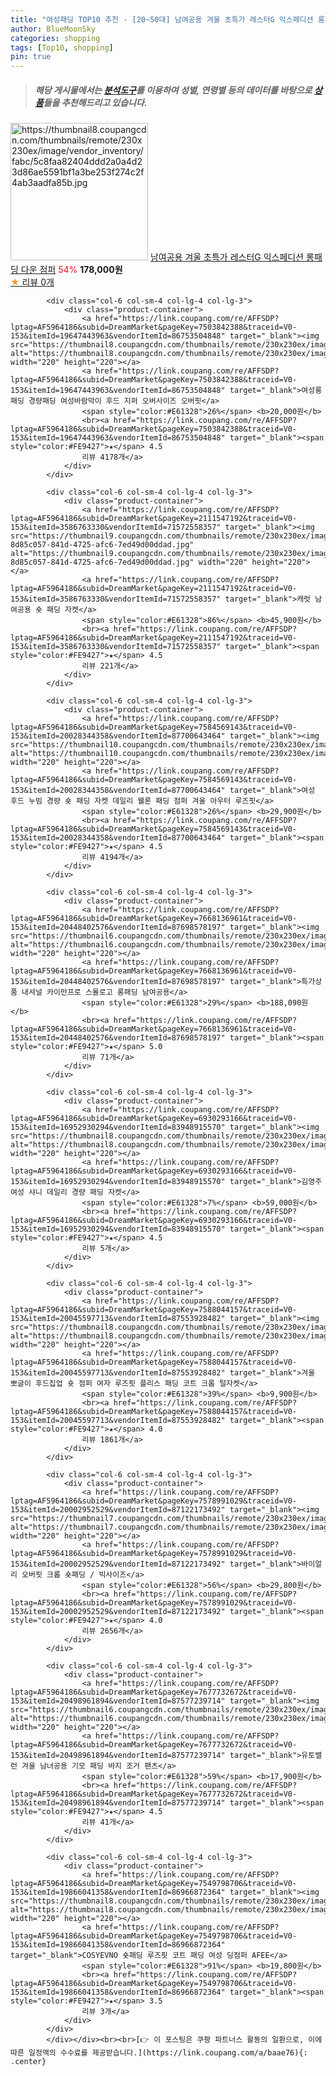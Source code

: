 ```yaml
---
title: "여성패딩 TOP10 추천 - [20~50대] 남여공용 겨울 초특가 레스터G 익스페디션 롱패딩 다운 점퍼"
author: BlueMoonSky
categories: shopping
tags: [Top10, shopping]
pin: true
---
```


> ##### 해당 게시물에서는 [**분석도구**](https://itemscout.io/)를 이용하여 **성별**, **연령별** 등의 데이터를 바탕으로 [**상품**](https://link.coupang.com/a/baae76)들을 추천해드리고 있습니다.
<div class="container"><div class="row">
            <div class="col-6 col-sm-4 col-lg-4 col-lg-3">
                <div class="product-container">
                    <a href="https://link.coupang.com/re/AFFSDP?lptag=AF5964186&subid=DreamMarket&pageKey=7668933348&traceid=V0-153&itemId=20452522912&vendorItemId=87731185732" target="_blank"><img src="https://thumbnail8.coupangcdn.com/thumbnails/remote/230x230ex/image/vendor_inventory/fabc/5c8faa82404ddd2a0a4d23d86ae5591bf1a3be253f274c2f4ab3aadfa85b.jpg" alt="https://thumbnail8.coupangcdn.com/thumbnails/remote/230x230ex/image/vendor_inventory/fabc/5c8faa82404ddd2a0a4d23d86ae5591bf1a3be253f274c2f4ab3aadfa85b.jpg" width="220" height="220"></a>
                    <a href="https://link.coupang.com/re/AFFSDP?lptag=AF5964186&subid=DreamMarket&pageKey=7668933348&traceid=V0-153&itemId=20452522912&vendorItemId=87731185732" target="_blank">남여공용 겨울 초특가 레스터G 익스페디션 롱패딩 다운 점퍼</a>
                    <span style="color:#E61328">54%</span> <b>178,000원</b>
                    <br><a href="https://link.coupang.com/re/AFFSDP?lptag=AF5964186&subid=DreamMarket&pageKey=7668933348&traceid=V0-153&itemId=20452522912&vendorItemId=87731185732" target="_blank"><span style="color:#FE9427">★</span> 
                    리뷰 0개</a>
                </div>
            </div>
            
            <div class="col-6 col-sm-4 col-lg-4 col-lg-3">
                <div class="product-container">
                    <a href="https://link.coupang.com/re/AFFSDP?lptag=AF5964186&subid=DreamMarket&pageKey=7503842388&traceid=V0-153&itemId=19647443963&vendorItemId=86753504848" target="_blank"><img src="https://thumbnail8.coupangcdn.com/thumbnails/remote/230x230ex/image/vendor_inventory/3d85/480e6546906a736890ab82ae1afd38da10c0805962c3f7bca8754bfbc2c2.jpg" alt="https://thumbnail8.coupangcdn.com/thumbnails/remote/230x230ex/image/vendor_inventory/3d85/480e6546906a736890ab82ae1afd38da10c0805962c3f7bca8754bfbc2c2.jpg" width="220" height="220"></a>
                    <a href="https://link.coupang.com/re/AFFSDP?lptag=AF5964186&subid=DreamMarket&pageKey=7503842388&traceid=V0-153&itemId=19647443963&vendorItemId=86753504848" target="_blank">여성롱패딩 경량패딩 여성바람막이 후드 지퍼 오버사이즈 오버핏</a>
                    <span style="color:#E61328">26%</span> <b>20,000원</b>
                    <br><a href="https://link.coupang.com/re/AFFSDP?lptag=AF5964186&subid=DreamMarket&pageKey=7503842388&traceid=V0-153&itemId=19647443963&vendorItemId=86753504848" target="_blank"><span style="color:#FE9427">★</span> 4.5
                    리뷰 4178개</a>
                </div>
            </div>
            
            <div class="col-6 col-sm-4 col-lg-4 col-lg-3">
                <div class="product-container">
                    <a href="https://link.coupang.com/re/AFFSDP?lptag=AF5964186&subid=DreamMarket&pageKey=2111547192&traceid=V0-153&itemId=3586763330&vendorItemId=71572558357" target="_blank"><img src="https://thumbnail9.coupangcdn.com/thumbnails/remote/230x230ex/image/retail/images/1054077257689475-8d85c057-841d-4725-afc6-7ed49d00ddad.jpg" alt="https://thumbnail9.coupangcdn.com/thumbnails/remote/230x230ex/image/retail/images/1054077257689475-8d85c057-841d-4725-afc6-7ed49d00ddad.jpg" width="220" height="220"></a>
                    <a href="https://link.coupang.com/re/AFFSDP?lptag=AF5964186&subid=DreamMarket&pageKey=2111547192&traceid=V0-153&itemId=3586763330&vendorItemId=71572558357" target="_blank">캐럿 남여공용 숏 패딩 자켓</a>
                    <span style="color:#E61328">86%</span> <b>45,900원</b>
                    <br><a href="https://link.coupang.com/re/AFFSDP?lptag=AF5964186&subid=DreamMarket&pageKey=2111547192&traceid=V0-153&itemId=3586763330&vendorItemId=71572558357" target="_blank"><span style="color:#FE9427">★</span> 4.5
                    리뷰 221개</a>
                </div>
            </div>
            
            <div class="col-6 col-sm-4 col-lg-4 col-lg-3">
                <div class="product-container">
                    <a href="https://link.coupang.com/re/AFFSDP?lptag=AF5964186&subid=DreamMarket&pageKey=7584569143&traceid=V0-153&itemId=20028344358&vendorItemId=87700643464" target="_blank"><img src="https://thumbnail10.coupangcdn.com/thumbnails/remote/230x230ex/image/vendor_inventory/1672/6b8582e6ed8d5e41225e66674b529254c9301591fa6b16ad43284b23b1f3.jpg" alt="https://thumbnail10.coupangcdn.com/thumbnails/remote/230x230ex/image/vendor_inventory/1672/6b8582e6ed8d5e41225e66674b529254c9301591fa6b16ad43284b23b1f3.jpg" width="220" height="220"></a>
                    <a href="https://link.coupang.com/re/AFFSDP?lptag=AF5964186&subid=DreamMarket&pageKey=7584569143&traceid=V0-153&itemId=20028344358&vendorItemId=87700643464" target="_blank">여성 후드 누빔 경량 숏 패딩 자켓 데일리 웰론 패딩 점퍼 겨울 아우터 루즈핏</a>
                    <span style="color:#E61328">26%</span> <b>29,900원</b>
                    <br><a href="https://link.coupang.com/re/AFFSDP?lptag=AF5964186&subid=DreamMarket&pageKey=7584569143&traceid=V0-153&itemId=20028344358&vendorItemId=87700643464" target="_blank"><span style="color:#FE9427">★</span> 4.5
                    리뷰 4194개</a>
                </div>
            </div>
            
            <div class="col-6 col-sm-4 col-lg-4 col-lg-3">
                <div class="product-container">
                    <a href="https://link.coupang.com/re/AFFSDP?lptag=AF5964186&subid=DreamMarket&pageKey=7668136961&traceid=V0-153&itemId=20448402576&vendorItemId=87698578197" target="_blank"><img src="https://thumbnail6.coupangcdn.com/thumbnails/remote/230x230ex/image/vendor_inventory/de89/dc0f285d449fe46b97b75c41a91da97c0b6d96063ea2e6504076a5f723ac.png" alt="https://thumbnail6.coupangcdn.com/thumbnails/remote/230x230ex/image/vendor_inventory/de89/dc0f285d449fe46b97b75c41a91da97c0b6d96063ea2e6504076a5f723ac.png" width="220" height="220"></a>
                    <a href="https://link.coupang.com/re/AFFSDP?lptag=AF5964186&subid=DreamMarket&pageKey=7668136961&traceid=V0-153&itemId=20448402576&vendorItemId=87698578197" target="_blank">특가상품 내셔널 카이만프로 스몰로고 롱패딩 남여공용</a>
                    <span style="color:#E61328">29%</span> <b>188,090원</b>
                    <br><a href="https://link.coupang.com/re/AFFSDP?lptag=AF5964186&subid=DreamMarket&pageKey=7668136961&traceid=V0-153&itemId=20448402576&vendorItemId=87698578197" target="_blank"><span style="color:#FE9427">★</span> 5.0
                    리뷰 71개</a>
                </div>
            </div>
            
            <div class="col-6 col-sm-4 col-lg-4 col-lg-3">
                <div class="product-container">
                    <a href="https://link.coupang.com/re/AFFSDP?lptag=AF5964186&subid=DreamMarket&pageKey=6930293166&traceid=V0-153&itemId=16952930294&vendorItemId=83948915570" target="_blank"><img src="https://thumbnail8.coupangcdn.com/thumbnails/remote/230x230ex/image/vendor_inventory/bb4a/b3b5e1abb3f9f97d40840fc662102759e0688f9e127499b3470aa1d3f781.jpg" alt="https://thumbnail8.coupangcdn.com/thumbnails/remote/230x230ex/image/vendor_inventory/bb4a/b3b5e1abb3f9f97d40840fc662102759e0688f9e127499b3470aa1d3f781.jpg" width="220" height="220"></a>
                    <a href="https://link.coupang.com/re/AFFSDP?lptag=AF5964186&subid=DreamMarket&pageKey=6930293166&traceid=V0-153&itemId=16952930294&vendorItemId=83948915570" target="_blank">김영주 여성 샤니 데일리 경량 패딩 자켓</a>
                    <span style="color:#E61328">7%</span> <b>59,000원</b>
                    <br><a href="https://link.coupang.com/re/AFFSDP?lptag=AF5964186&subid=DreamMarket&pageKey=6930293166&traceid=V0-153&itemId=16952930294&vendorItemId=83948915570" target="_blank"><span style="color:#FE9427">★</span> 4.5
                    리뷰 5개</a>
                </div>
            </div>
            
            <div class="col-6 col-sm-4 col-lg-4 col-lg-3">
                <div class="product-container">
                    <a href="https://link.coupang.com/re/AFFSDP?lptag=AF5964186&subid=DreamMarket&pageKey=7588044157&traceid=V0-153&itemId=20045597713&vendorItemId=87553928482" target="_blank"><img src="https://thumbnail8.coupangcdn.com/thumbnails/remote/230x230ex/image/vendor_inventory/f791/e35cb6b52201c4d4eeb669f763e09da1b448298e20f3a96161d76bfd8ecb.jpg" alt="https://thumbnail8.coupangcdn.com/thumbnails/remote/230x230ex/image/vendor_inventory/f791/e35cb6b52201c4d4eeb669f763e09da1b448298e20f3a96161d76bfd8ecb.jpg" width="220" height="220"></a>
                    <a href="https://link.coupang.com/re/AFFSDP?lptag=AF5964186&subid=DreamMarket&pageKey=7588044157&traceid=V0-153&itemId=20045597713&vendorItemId=87553928482" target="_blank">겨울 뽀글이 후드집업 숏 점퍼 여자 루즈핏 플리스 패딩 코트 크롭 털자켓</a>
                    <span style="color:#E61328">39%</span> <b>9,900원</b>
                    <br><a href="https://link.coupang.com/re/AFFSDP?lptag=AF5964186&subid=DreamMarket&pageKey=7588044157&traceid=V0-153&itemId=20045597713&vendorItemId=87553928482" target="_blank"><span style="color:#FE9427">★</span> 4.0
                    리뷰 1861개</a>
                </div>
            </div>
            
            <div class="col-6 col-sm-4 col-lg-4 col-lg-3">
                <div class="product-container">
                    <a href="https://link.coupang.com/re/AFFSDP?lptag=AF5964186&subid=DreamMarket&pageKey=7578991029&traceid=V0-153&itemId=20002952529&vendorItemId=87122173492" target="_blank"><img src="https://thumbnail7.coupangcdn.com/thumbnails/remote/230x230ex/image/vendor_inventory/4bd6/78a2c00e3b122a2d56728097df412f53761b2c3228a50d6e0f721b3fceb5.jpg" alt="https://thumbnail7.coupangcdn.com/thumbnails/remote/230x230ex/image/vendor_inventory/4bd6/78a2c00e3b122a2d56728097df412f53761b2c3228a50d6e0f721b3fceb5.jpg" width="220" height="220"></a>
                    <a href="https://link.coupang.com/re/AFFSDP?lptag=AF5964186&subid=DreamMarket&pageKey=7578991029&traceid=V0-153&itemId=20002952529&vendorItemId=87122173492" target="_blank">바이얼리 오버핏 크롭 숏패딩 / 빅사이즈</a>
                    <span style="color:#E61328">56%</span> <b>29,800원</b>
                    <br><a href="https://link.coupang.com/re/AFFSDP?lptag=AF5964186&subid=DreamMarket&pageKey=7578991029&traceid=V0-153&itemId=20002952529&vendorItemId=87122173492" target="_blank"><span style="color:#FE9427">★</span> 4.0
                    리뷰 2656개</a>
                </div>
            </div>
            
            <div class="col-6 col-sm-4 col-lg-4 col-lg-3">
                <div class="product-container">
                    <a href="https://link.coupang.com/re/AFFSDP?lptag=AF5964186&subid=DreamMarket&pageKey=7677732672&traceid=V0-153&itemId=20498961894&vendorItemId=87577239714" target="_blank"><img src="https://thumbnail6.coupangcdn.com/thumbnails/remote/230x230ex/image/vendor_inventory/b456/b3c4ef39f2358ff85e89ac7a39ba55485766529757a12b440382946a32e8.jpg" alt="https://thumbnail6.coupangcdn.com/thumbnails/remote/230x230ex/image/vendor_inventory/b456/b3c4ef39f2358ff85e89ac7a39ba55485766529757a12b440382946a32e8.jpg" width="220" height="220"></a>
                    <a href="https://link.coupang.com/re/AFFSDP?lptag=AF5964186&subid=DreamMarket&pageKey=7677732672&traceid=V0-153&itemId=20498961894&vendorItemId=87577239714" target="_blank">유토밸런 겨울 남녀공용 기모 패딩 바지 조거 팬츠</a>
                    <span style="color:#E61328">59%</span> <b>17,900원</b>
                    <br><a href="https://link.coupang.com/re/AFFSDP?lptag=AF5964186&subid=DreamMarket&pageKey=7677732672&traceid=V0-153&itemId=20498961894&vendorItemId=87577239714" target="_blank"><span style="color:#FE9427">★</span> 4.5
                    리뷰 41개</a>
                </div>
            </div>
            
            <div class="col-6 col-sm-4 col-lg-4 col-lg-3">
                <div class="product-container">
                    <a href="https://link.coupang.com/re/AFFSDP?lptag=AF5964186&subid=DreamMarket&pageKey=7549798706&traceid=V0-153&itemId=19866041358&vendorItemId=86966872364" target="_blank"><img src="https://thumbnail8.coupangcdn.com/thumbnails/remote/230x230ex/image/vendor_inventory/e68b/3856bce206a02b73a4a1243b40ca6d12ed3b05a82977d4cb1c72772b6651.jpg" alt="https://thumbnail8.coupangcdn.com/thumbnails/remote/230x230ex/image/vendor_inventory/e68b/3856bce206a02b73a4a1243b40ca6d12ed3b05a82977d4cb1c72772b6651.jpg" width="220" height="220"></a>
                    <a href="https://link.coupang.com/re/AFFSDP?lptag=AF5964186&subid=DreamMarket&pageKey=7549798706&traceid=V0-153&itemId=19866041358&vendorItemId=86966872364" target="_blank">COSYEVNO 숏패딩 루즈핏 코트 패딩 여성 딩점퍼 AFEE</a>
                    <span style="color:#E61328">91%</span> <b>19,800원</b>
                    <br><a href="https://link.coupang.com/re/AFFSDP?lptag=AF5964186&subid=DreamMarket&pageKey=7549798706&traceid=V0-153&itemId=19866041358&vendorItemId=86966872364" target="_blank"><span style="color:#FE9427">★</span> 3.5
                    리뷰 3개</a>
                </div>
            </div>
            </div></div><br><br>[👉 이 포스팅은 쿠팡 파트너스 활동의 일환으로, 이에 따른 일정액의 수수료를 제공받습니다.](https://link.coupang.com/a/baae76){: .center}